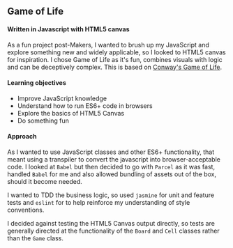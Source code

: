 ## Game of Life

#### Written in Javascript with HTML5 canvas

As a fun project post-Makers, I wanted to brush up my JavaScript and explore something new and widely applicable, so I looked to HTML5 canvas for inspiration. I chose Game of Life as it's fun, combines visuals with logic and can be deceptively complex.
This is based on [Conway's Game of Life](https://en.wikipedia.org/wiki/Conway%27s_Game_of_Life).

#### Learning objectives

- Improve JavaScript knowledge
- Understand how to run ES6+ code in browsers
- Explore the basics of HTML5 Canvas
- Do something fun 

#### Approach

As I wanted to use JavaScript classes and other ES6+ functionality, that meant using a transpiler to convert the javascript into browser-acceptable code. I looked at `Babel` but then decided to go with `Parcel` as it was fast, handled `Babel` for me and also allowed bundling of assets out of the box, should it become needed. 

I wanted to TDD the business logic, so used `jasmine` for unit and feature tests and `eslint` for to help reinforce my understanding of style conventions.

I decided against testing the HTML5 Canvas output directly, so tests are generally directed at the functionality of the `Board` and `Cell` classes rather than the `Game` class.

